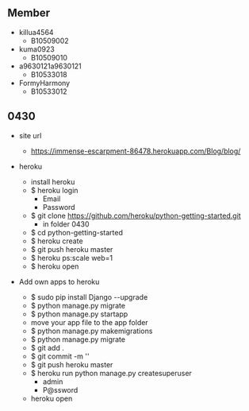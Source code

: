 ## Member
- killua4564
    - B10509002
- kuma0923
    - B10509010
- a9630121a9630121
    - B10533018
- FormyHarmony
    - B10533012

## 0430
- site url
    - https://immense-escarpment-86478.herokuapp.com/Blog/blog/
- heroku
    - install heroku
    - $ heroku login
        - Email
        - Password
    - $ git clone https://github.com/heroku/python-getting-started.git
        - in folder 0430
    - $ cd python-getting-started
    - $ heroku create
    - $ git push heroku master
    - $ heroku ps:scale web=1
    - $ heroku open

- Add own apps to heroku
    - $ sudo pip install Django --upgrade
    - $ python manage.py migrate
    - $ python manage.py startapp <appname>
    - move your app file to the app folder
    - $ python manage.py makemigrations
    - $ python manage.py migrate
    - $ git add .
    - $ git commit -m '<commit>'
    - $ git push heroku master
    - $ heroku run python manage.py createsuperuser
        - admin
        - P@ssword
    - heroku open

